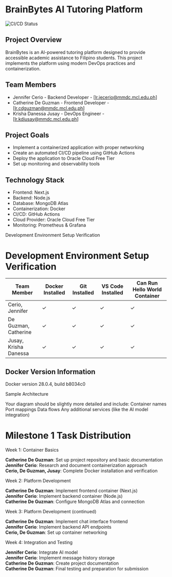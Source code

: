 # BrainBytes AI Tutoring Platform

![CI/CD Status](https://github.com/catedeguzman-it/brain_bytes/actions/workflows/main.yml/badge.svg)

## Project Overview
BrainBytes is an AI-powered tutoring platform designed to provide accessible academic assistance to Filipino students. This project implements the platform using modern DevOps practices and containerization.

## Team Members
- Jennifer Cerio - Backend Developer - [lr.jecerio@mmdc.mcl.edu.ph]
- Catherine De Guzman - Frontend Developer - [lr.cdguzman@mmdc.mcl.edu.ph]
- Krisha Danessa Jusay - DevOps Engineer - [lr.kdjusay@mmdc.mcl.edu.ph]

## Project Goals
- Implement a containerized application with proper networking
- Create an automated CI/CD pipeline using GitHub Actions
- Deploy the application to Oracle Cloud Free Tier
- Set up monitoring and observability tools

## Technology Stack
- Frontend: Next.js
- Backend: Node.js
- Database: MongoDB Atlas
- Containerization: Docker
- CI/CD: GitHub Actions
- Cloud Provider: Oracle Cloud Free Tier
- Monitoring: Prometheus & Grafana




Development Environment Setup Verification


# Development Environment Setup Verification

|      Team Member      | Docker Installed | Git Installed | VS Code Installed | Can Run Hello World Container |
|-----------------------|------------------|---------------|-------------------|-------------------------------|
| Cerio, Jennifer       | ✓                | ✓            | ✓                 | ✓                            |
| De Guzman, Catherine  | ✓                | ✓            | ✓                 | ✓                            |
| Jusay, Krisha Danessa | ✓                | ✓            | ✓                 | ✓                            |

## Docker Version Information
Docker version 28.0.4, build b8034c0

Sample Architecture

Your diagram should be slightly more detailed and include:
Container names
Port mappings
Data flows
Any additional services (like the AI model integration)

# Milestone 1 Task Distribution

Week 1: Container Basics

**Catherine De Guzman**: Set up project repository and basic documentation <br/>
**Jennifer Cerio**: Research and document containerization approach <br/>
**Cerio, De Guzman, Jusay**: Complete Docker installation and verification <br/>

Week 2: Platform Development

**Catherine De Guzman**: Implement frontend container (Next.js) <br/>
**Jennifer Cerio**: Implement backend container (Node.js) <br/>
**Catherine De Guzman**: Configure MongoDB Atlas and connection

Week 3: Platform Development (continued)

**Catherine De Guzman**: Implement chat interface frontend <br/>
**Jennifer Cerio**: Implement backend API endpoints <br/>
**Cerio, De Guzman**: Set up container networking

Week 4: Integration and Testing

**Jennifer Cerio**: Integrate AI model <br/>
**Jennifer Cerio**: Implement message history storage <br/>
**Catherine De Guzman**: Create project documentation <br/>
**Catherine De Guzman**: Final testing and preparation for submission
